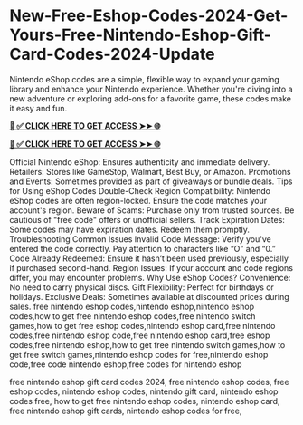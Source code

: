 # New-Free-Eshop-Codes-2024-Get-Yours-Free-Nintendo-Eshop-Gift-Card-Codes-2024-Update

Nintendo eShop codes are a simple, flexible way to expand your gaming library and enhance your Nintendo experience. Whether you're diving into a new adventure or exploring add-ons for a favorite game, these codes make it easy and fun.

**[📌 ✅ CLICK HERE TO GET ACCESS ➤➤ 🌐](https://toptoolmy.blogspot.com/)**

**[📌 ✅ CLICK HERE TO GET ACCESS ➤➤ 🌐](https://toptoolmy.blogspot.com/)**

Official Nintendo eShop: Ensures authenticity and immediate delivery.
Retailers: Stores like GameStop, Walmart, Best Buy, or Amazon.
Promotions and Events: Sometimes provided as part of giveaways or bundle deals.
Tips for Using eShop Codes
Double-Check Region Compatibility: Nintendo eShop codes are often region-locked. Ensure the code matches your account's region.
Beware of Scams: Purchase only from trusted sources. Be cautious of "free code" offers or unofficial sellers.
Track Expiration Dates: Some codes may have expiration dates. Redeem them promptly.
Troubleshooting Common Issues
Invalid Code Message: Verify you've entered the code correctly. Pay attention to characters like “O” and “0.”
Code Already Redeemed: Ensure it hasn’t been used previously, especially if purchased second-hand.
Region Issues: If your account and code regions differ, you may encounter problems.
Why Use eShop Codes?
Convenience: No need to carry physical discs.
Gift Flexibility: Perfect for birthdays or holidays.
Exclusive Deals: Sometimes available at discounted prices during sales.
free nintendo eshop codes,nintendo eshop,nintendo eshop codes,how to get free nintendo eshop codes,free nintendo switch games,how to get free eshop codes,nintendo eshop card,free nintendo codes,free nintendo eshop code,free nintendo eshop card,free eshop codes,free nintendo eshop,how to get free nintendo switch games,how to get free switch games,nintendo eshop codes for free,nintendo eshop code,free code nintendo eshop,free codes for nintendo eshop


free nintendo eshop gift card codes 2024,
free nintendo eshop codes,
free eshop codes,
nintendo eshop codes,
nintendo gift card,	
nintendo eshop codes free,
how to get free nintendo eshop codes,
nintendo eshop card,
free nintendo eshop gift cards,
nintendo eshop codes for free,
